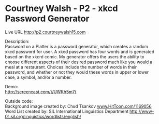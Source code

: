 Courtney Walsh - P2 - xkcd Password Generator
==

Live URL http://p2.courtneywalsh15.com

Description:<br>
Password on a Platter is a password generator, which creates a random xkcd password for user. A xkcd password has four words and is generated based on the xkcrd comic. My generator offers the users the ability to choose different aspects of their desired password much like you would a meal at a restaurant. Choices include the number of words in their password, and whether or not they would these words in upper or lower case, a symbol, and/or a number.

Demo:<br>
http://screencast.com/t/UWKh5m7t

Outside code:<br>
Background image created by: Chud Tsankov www.HitToon.com/1169056 <br>
Word List created by: SIL International Linguistics Department http://www-01.sil.org/linguistics/wordlists/english/

